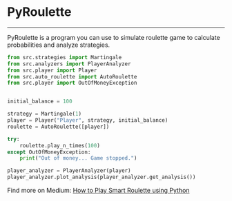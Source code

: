 # PyRoulette
---
PyRoulette is a program you can use to simulate roulette game to calculate probabilities and analyze strategies.

```python
from src.strategies import Martingale
from src.analyzers import PlayerAnalyzer
from src.player import Player
from src.auto_roulette import AutoRoulette
from src.player import OutOfMoneyException


initial_balance = 100

strategy = Martingale(1)
player = Player("Player", strategy, initial_balance)
roulette = AutoRoulette([player])

try:
    roulette.play_n_times(100)
except OutOfMoneyException:
    print("Out of money... Game stopped.")

player_analyzer = PlayerAnalyzer(player)
player_analyzer.plot_analysis(player_analyzer.get_analysis())
```

Find more on Medium: [How to Play Smart Roulette using Python](https://medium.com/@estebanthi/how-to-play-smart-roulette-using-python-1a94b4609b32)
